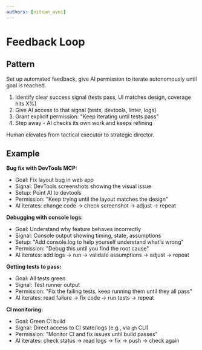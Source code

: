 ```yaml
---
authors: [nitsan_avni]
---
```


# Feedback Loop

## Pattern
Set up automated feedback, give AI permission to iterate autonomously until goal is reached.

1. Identify clear success signal (tests pass, UI matches design, coverage hits X%)
2. Give AI access to that signal (tests, devtools, linter, logs)
3. Grant explicit permission: "Keep iterating until tests pass"
4. Step away - AI checks its own work and keeps refining

Human elevates from tactical executor to strategic director.

## Example

**Bug fix with DevTools MCP:**
- Goal: Fix layout bug in web app
- Signal: DevTools screenshots showing the visual issue
- Setup: Point AI to devtools
- Permission: "Keep trying until the layout matches the design"
- AI iterates: change code → check screenshot → adjust → repeat

**Debugging with console logs:**
- Goal: Understand why feature behaves incorrectly
- Signal: Console output showing timing, state, assumptions
- Setup: "Add console.log to help yourself understand what's wrong"
- Permission: "Debug this until you find the root cause"
- AI iterates: add logs → run → validate assumptions → adjust → repeat

**Getting tests to pass:**
- Goal: All tests green
- Signal: Test runner output
- Permission: "Fix the failing tests, keep running them until they all pass"
- AI iterates: read failure → fix code → run tests → repeat

**CI monitoring:**
- Goal: Green CI build
- Signal: Direct access to CI state/logs (e.g., via `gh` CLI)
- Permission: "Monitor CI and fix issues until build passes"
- AI iterates: check status → read logs → fix → push → check again
